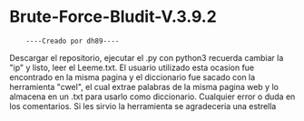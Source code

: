 # Brute-Force-Bludit-V.3.9.2
        ----Creado por dh89----
Descargar el repositorio, ejecutar el .py con python3 recuerda cambiar la "ip" y listo, leer el Leeme.txt.
El usuario utilizado esta ocasion fue encontrado en la misma pagina y el diccionario fue sacado con la herramienta "cwel", el cual extrae palabras de la misma pagina web y lo almacena en un .txt para usarlo como diccionario.
Cualquier error o duda en los comentarios. Si les sirvio la herramienta se agradeceria una estrella
